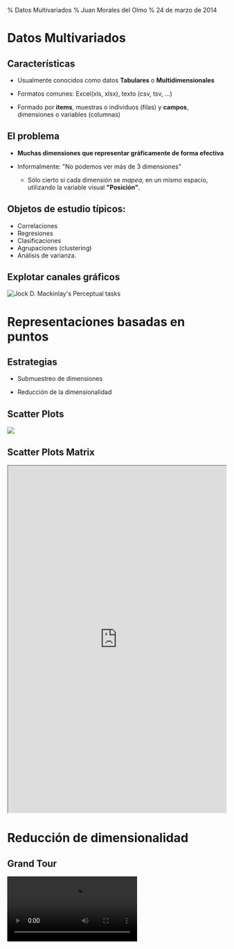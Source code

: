 % Datos Multivariados
% Juan Morales del Olmo
% 24 de marzo de 2014

# Datos Multivariados

## Características

* Usualmente conocidos como datos **Tabulares** o **Multidimensionales**
* Formatos comunes: Excel(xls, xlsx), texto (csv, tsv, ...)

* Formado por **items**, muestras o individuos (filas) y **campos**, dimensiones o variables (columnas)

## El problema

* **Muchas dimensiones que representar gráficamente de forma efectiva**

* Informalmente: "No podemos ver más de 3 dimensiones"
	* Sólo cierto si cada dimensión se *mapea*, en un mismo espacio, utilizando la variable visual **"Posición"**.

## Objetos de estudio típicos:

* Correlaciones
* Regresiones
* Clasificaciones
* Agrupaciones (clustering)
* Análisis de varianza.

## Explotar canales gráficos

![Jock D. Mackinlay's Perceptual tasks](images/Mackinlay_PerceptualTask.jpg)

# Representaciones basadas en puntos

## Estrategias

* Submuestreo de dimensiones

* Reducción de la dimensionalidad

## Scatter Plots

![](images/scatterplots.png)

## Scatter Plots Matrix

<iframe width="100%" height="800" src="http://bl.ocks.org/mbostock/raw/4063663/" frameborder="1"></iframe>

# Reducción de dimensionalidad

## 

## Grand Tour

<video src="videos/grand-tour.webm" controls> http://www.ggobi.org/demos/tour.html </video>
